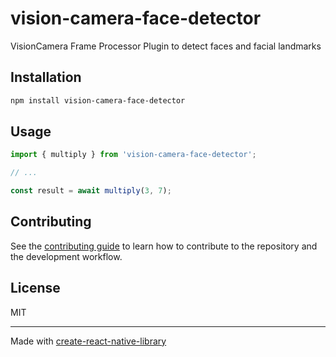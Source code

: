 # vision-camera-face-detector

VisionCamera Frame Processor Plugin to detect faces and facial landmarks

## Installation

```sh
npm install vision-camera-face-detector
```

## Usage

```js
import { multiply } from 'vision-camera-face-detector';

// ...

const result = await multiply(3, 7);
```

## Contributing

See the [contributing guide](CONTRIBUTING.md) to learn how to contribute to the repository and the development workflow.

## License

MIT

---

Made with [create-react-native-library](https://github.com/callstack/react-native-builder-bob)
